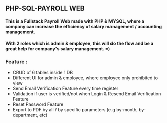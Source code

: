 ## PHP-SQL-PAYROLL WEB

#### This is a Fullstack Payroll Web made with PHP & MYSQL, where a company can increase the efficiency of salary management / accounting management. 
#### With 2 roles which is admin & employee, this will do the flow and be a great help for company's salary management. =)

### Feature :

- CRUD of 6 tables inside 1 DB
- Different UI for admin & employee, where employee only prohibited to view
- Send Email Verification Feature every time register
- Validation if user is verified/not when Login & Resend Email Verification Feature
- Reset Password Feature
- Export to PDF by all / by specific parameters (e.g by-month, by-department, etc)
